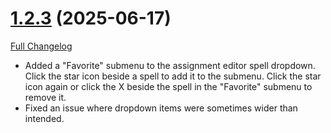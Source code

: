 # [1.2.3](https://github.com/markoleptic/EncounterPlanner/tree/1.2.3) (2025-06-17)

[Full Changelog](https://github.com/markoleptic/EncounterPlanner/compare/v1.2.2...1.2.3)

-   Added a "Favorite" submenu to the assignment editor spell dropdown. Click the star icon beside a spell to add it to the submenu. Click the star icon again or click the X beside the spell in the "Favorite" submenu to remove it.
-   Fixed an issue where dropdown items were sometimes wider than intended.
